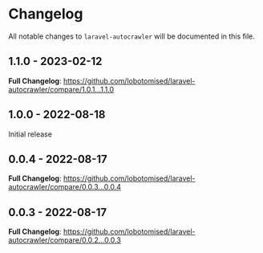 # Changelog

All notable changes to `laravel-autocrawler` will be documented in this file.

## 1.1.0 - 2023-02-12

**Full Changelog**: https://github.com/lobotomised/laravel-autocrawler/compare/1.0.1...1.1.0

## 1.0.0 - 2022-08-18

Initial release

## 0.0.4 - 2022-08-17

**Full Changelog**: https://github.com/lobotomised/laravel-autocrawler/compare/0.0.3...0.0.4

## 0.0.3 - 2022-08-17

**Full Changelog**: https://github.com/lobotomised/laravel-autocrawler/compare/0.0.2...0.0.3
